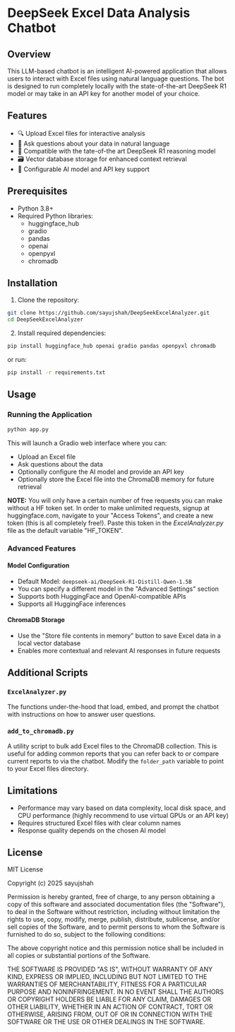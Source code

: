 # DeepSeek Excel Data Analysis Chatbot

## Overview

This LLM-based chatbot is an intelligent AI-powered application that allows users to interact with Excel files using natural language questions. The bot is designed to run completely locally with the state-of-the-art DeepSeek R1 model or may take in an API key for another model of your choice.

## Features

- 🔍 Upload Excel files for interactive analysis
- 💬 Ask questions about your data in natural language
- 🤖 Compatible with the tate-of-the art DeepSeek R1 reasoning model
- 🗃️ Vector database storage for enhanced context retrieval
- 🔧 Configurable AI model and API key support

## Prerequisites

- Python 3.8+
- Required Python libraries:
  - huggingface_hub
  - gradio
  - pandas
  - openai
  - openpyxl
  - chromadb

## Installation

1. Clone the repository:
```bash
git clone https://github.com/sayujshah/DeepSeekExcelAnalyzer.git
cd DeepSeekExcelAnalyzer
```

2. Install required dependencies:
```bash
pip install huggingface_hub openai gradio pandas openpyxl chromadb
```
or run:
```bash
pip install -r requirements.txt
```

## Usage

### Running the Application

```bash
python app.py
```

This will launch a Gradio web interface where you can:
- Upload an Excel file
- Ask questions about the data
- Optionally configure the AI model and provide an API key
- Optionally store the Excel file into the ChromaDB memory for future retrieval

**NOTE:** You will only have a certain number of free requests you can make without a HF token set. In order to make unlimited requests, signup at huggingface.com, navigate to your "Access Tokens", and create a new token (this is all completely free!). Paste this token in the *ExcelAnalyzer.py* file as the default variable "HF_TOKEN".

### Advanced Features

#### Model Configuration
- Default Model: `deepseek-ai/DeepSeek-R1-Distill-Qwen-1.5B`
- You can specify a different model in the "Advanced Settings" section
- Supports both HuggingFace and OpenAI-compatible APIs
- Supports all HuggingFace inferences

#### ChromaDB Storage
- Use the "Store file contents in memory" button to save Excel data in a local vector database
- Enables more contextual and relevant AI responses in future requests

## Additional Scripts

### `ExcelAnalyzer.py`
The functions under-the-hood that load, embed, and prompt the chatbot with instructions on how to answer user questions.

### `add_to_chromadb.py`
A utility script to bulk add Excel files to the ChromaDB collection. This is useful for adding common reports that you can refer back to or compare current reports to via the chatbot. Modify the `folder_path` variable to point to your Excel files directory.

## Limitations

- Performance may vary based on data complexity, local disk space, and CPU performance (highly recommend to use virtual GPUs or an API key)
- Requires structured Excel files with clear column names
- Response quality depends on the chosen AI model

## License

MIT License

Copyright (c) 2025 sayujshah

Permission is hereby granted, free of charge, to any person obtaining a copy
of this software and associated documentation files (the "Software"), to deal
in the Software without restriction, including without limitation the rights
to use, copy, modify, merge, publish, distribute, sublicense, and/or sell
copies of the Software, and to permit persons to whom the Software is
furnished to do so, subject to the following conditions:

The above copyright notice and this permission notice shall be included in all
copies or substantial portions of the Software.

THE SOFTWARE IS PROVIDED "AS IS", WITHOUT WARRANTY OF ANY KIND, EXPRESS OR
IMPLIED, INCLUDING BUT NOT LIMITED TO THE WARRANTIES OF MERCHANTABILITY,
FITNESS FOR A PARTICULAR PURPOSE AND NONINFRINGEMENT. IN NO EVENT SHALL THE
AUTHORS OR COPYRIGHT HOLDERS BE LIABLE FOR ANY CLAIM, DAMAGES OR OTHER
LIABILITY, WHETHER IN AN ACTION OF CONTRACT, TORT OR OTHERWISE, ARISING FROM,
OUT OF OR IN CONNECTION WITH THE SOFTWARE OR THE USE OR OTHER DEALINGS IN THE
SOFTWARE.